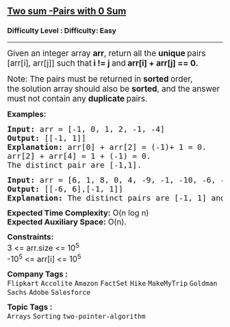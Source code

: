 <h2><a href="https://www.geeksforgeeks.org/problems/count-pairs-with-given-sum5022/1?page=1&category=Arrays&difficulty=Basic,Easy&sortBy=submissions">Two sum -Pairs with 0 Sum</a></h2><h3>Difficulty Level : Difficulty: Easy</h3><hr><div class="problems_problem_content__Xm_eO"><p><span style="font-size: 14pt;">Given an integer array&nbsp;<strong>arr</strong>, return all the&nbsp;<strong>unique&nbsp;</strong>pairs [arr[i], arr[j]] such that<strong>&nbsp;i != j </strong>and<strong> arr[i] + arr[j] == 0.</strong></span></p>
<p><span style="font-size: 14pt;">Note: The pairs must be returned in&nbsp;<strong>sorted&nbsp;</strong>order, the&nbsp;solution array<strong> </strong>should also be&nbsp;<strong>sorted</strong>, and the answer must not contain any&nbsp;<strong>duplicate&nbsp;</strong>pairs.</span></p>
<p><span style="font-size: 18px;"><strong>Examples:</strong></span></p>
<pre><span style="font-size: 18px;"><strong>Input: </strong>arr = [-1, 0, 1, 2, -1, -4]
<strong>Output: </strong>[[-1, 1]]<strong>
Explanation: </strong>arr[0] + arr[2] = (-1)+ 1 = 0.
arr[2] + arr[4] = 1 + (-1) = 0.
The distinct pair are [-1,1].</span>
</pre>
<pre><span style="font-size: 18px;"><strong>Input: </strong>arr = [6, 1, 8, 0, 4, -9, -1, -10, -6, -5]
<strong>Output: </strong>[[-6, 6],[-1, 1]]<strong>
Explanation: </strong>The distinct pairs are [-1, 1] and [-6, 6].</span></pre>
<p><span style="font-size: 18px;"><strong>Expected Time Complexity:</strong> O(n log n)<br><strong>Expected Auxiliary Space:</strong> O(n).</span></p>
<p><span style="font-size: 18px;"><strong>Constraints:<br></strong>3 &lt;= arr.size &lt;= 10<sup>5</sup><br>-10<sup>5</sup> &lt;= arr[i] &lt;= 10<sup>5</sup></span></p></div><p><span style=font-size:18px><strong>Company Tags : </strong><br><code>Flipkart</code>&nbsp;<code>Accolite</code>&nbsp;<code>Amazon</code>&nbsp;<code>FactSet</code>&nbsp;<code>Hike</code>&nbsp;<code>MakeMyTrip</code>&nbsp;<code>Goldman Sachs</code>&nbsp;<code>Adobe</code>&nbsp;<code>Salesforce</code>&nbsp;<br><p><span style=font-size:18px><strong>Topic Tags : </strong><br><code>Arrays</code>&nbsp;<code>Sorting</code>&nbsp;<code>two-pointer-algorithm</code>&nbsp;